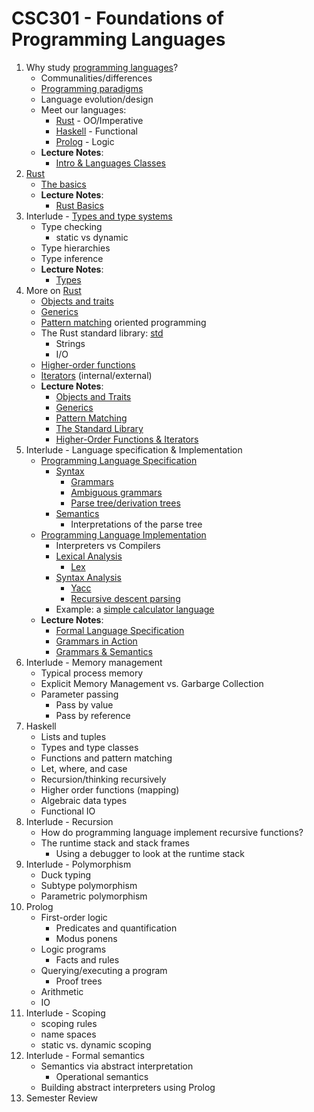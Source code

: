 # CSC301 - Foundations of Programming Languages

1. Why study [programming languages](https://en.wikipedia.org/wiki/Programming_language)?
    * Communalities/differences
    * [Programming paradigms](https://en.wikipedia.org/wiki/Programming_paradigm)
    * Language evolution/design
    * Meet our languages:
        * [Rust](https://www.rust-lang.org) - OO/Imperative
        * [Haskell](https://www.haskell.org) - Functional
        * [Prolog](https://www.swi-prolog.org) - Logic
    * **Lecture Notes**:
        * [Intro & Languages Classes](notes/csc301-ln001.pdf)
1. [Rust](https://www.rust-lang.org)
    * [The basics](https://stevedonovan.github.io/rust-gentle-intro/1-basics.html)
    * **Lecture Notes**:
        * [Rust Basics](notes/csc301-ln002.pdf)
1. Interlude - [Types and type systems](https://en.wikipedia.org/wiki/Type_system)
    * Type checking
        * static vs dynamic
    * Type hierarchies
    * Type inference
    * **Lecture Notes**:
        * [Types](notes/csc301-ln003.pdf)
1. More on [Rust](https://www.rust-lang.org)
    * [Objects and traits](https://en.wikipedia.org/wiki/Trait_(computer_programming))
    * [Generics](https://en.wikipedia.org/wiki/Generic_programming)
    * [Pattern matching](https://en.wikipedia.org/wiki/Pattern_matching) oriented programming
    * The Rust standard library: [std](https://doc.rust-lang.org/std/index.html)
        * Strings
        * I/O
    * [Higher-order functions](https://en.wikipedia.org/wiki/Higher-order_function)
    * [Iterators](https://en.wikipedia.org/wiki/Iterator) (internal/external)
    * **Lecture Notes**:
        * [Objects and Traits](notes/csc301-ln004.pdf)
        * [Generics](notes/csc301-ln005.pdf)
        * [Pattern Matching](notes/csc301-ln006.pdf)
        * [The Standard Library](notes/csc301-ln007.pdf)
        * [Higher-Order Functions & Iterators](notes/csc301-ln008.pdf)
1. Interlude - Language specification & Implementation
    * [Programming Language Specification](https://en.wikipedia.org/wiki/Programming_language_specification)
        * [Syntax](https://en.wikipedia.org/wiki/Syntax_(programming_languages))
           * [Grammars](https://en.wikibooks.org/wiki/Introduction_to_Programming_Languages/Grammars)
           * [Ambiguous grammars](https://en.wikibooks.org/wiki/Introduction_to_Programming_Languages/Ambiguity)
           * [Parse tree/derivation trees](https://en.wikibooks.org/wiki/Introduction_to_Programming_Languages/Parsing)
        * [Semantics](https://en.wikipedia.org/wiki/Semantics_(computer_science))
           * Interpretations of the parse tree
    * [Programming Language Implementation](https://en.wikipedia.org/wiki/Programming_language_implementation)
        * Interpreters vs Compilers
        * [Lexical Analysis](https://en.wikipedia.org/wiki/Lexical_analysis)
            * [Lex](https://en.wikipedia.org/wiki/Lex_(software))
        * [Syntax Analysis](https://en.wikipedia.org/wiki/Parsing)
           * [Yacc](https://en.wikipedia.org/wiki/Yacc)
           * [Recursive descent parsing](https://en.wikipedia.org/wiki/Recursive_descent_parser)
        * Example: a [simple calculator language](https://en.wikipedia.org/wiki/Bc_(programming_language))
    * **Lecture Notes**:
        * [Formal Language Specification](notes/csc301-ln009.pdf)
        * [Grammars in Action](notes/csc301-ln010.pdf)
        * [Grammars & Semantics](notes/csc301-ln011.pdf)
1. Interlude - Memory management
    * Typical process memory
    * Explicit Memory Management vs. Garbarge Collection
    * Parameter passing
      * Pass by value
      * Pass by reference
1. Haskell
    * Lists and tuples
    * Types and type classes
    * Functions and pattern matching
    * Let, where, and case
    * Recursion/thinking recursively
    * Higher order functions (mapping)
    * Algebraic data types
    * Functional IO
1. Interlude - Recursion
    * How do programming language implement recursive functions?
    * The runtime stack and stack frames
      * Using a debugger to look at the runtime stack
1. Interlude - Polymorphism
    * Duck typing
    * Subtype polymorphism
    * Parametric polymorphism
1. Prolog
    * First-order logic
      * Predicates and quantification
      * Modus ponens
    * Logic programs
      * Facts and rules
    * Querying/executing a program
      * Proof trees
    * Arithmetic
    * IO
1. Interlude - Scoping
    * scoping rules
    * name spaces
    * static vs. dynamic scoping
1. Interlude - Formal semantics
    * Semantics via abstract interpretation
      * Operational semantics
    * Building abstract interpreters using Prolog
1. Semester Review
